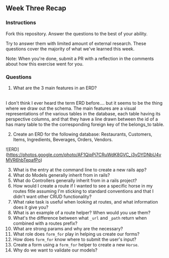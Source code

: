 ## Week Three Recap

### Instructions
Fork this repository. Answer the questions to the best of your ability.

Try to answer them with limited amount of external research. These questions cover the majority of what we've learned this week.

Note: When you're done, submit a PR with a reflection in the comments about how this exercise went for you.

### Questions

1. What are the 3 main features in an ERD?
<br>
I don't think I ever heard the term ERD before.... but it seems to be the thing where we draw out the schema. The main features are a visual representations of the various tables in the database, each table having its perspective columns, and that they have a line drawn between the id of a has many table to the the corresponding foreign key of the belongs_to table.

2. Create an ERD for the following database: Restaurants, Customers, Items, Ingredients, Beverages, Orders, Vendors.<br>

![ERD] (https://photos.google.com/photo/AF1QipPj7CRuWdK8GVC_j3yDYDNbU4vMVR6hbTepafPo)  

3. What is the entry at the command line to create a new rails app?
4. What do Models generally inherit from in rails?
5. What do Controllers generally inherit from in a rails project?
6. How would I create a route if I wanted to see a specific horse in my routes fitle assuming I'm sticking to standard conventions and that I didn't want other CRUD functionality?
7. What rake task is useful when looking at routes, and what information does it give you?
8. What is an example of a route helper? When would you use them?
9. What's the difference between what `_url` and `_path` return when combined with a routes prefix?
10. What are strong params and why are the necessary?
11. What role does `form_for` play in helping us create our forms?
12. How does `form_for` know where to submit the user's input?
13. Create a form using a `form_for` helper to create a new `Horse`. 
14. Why do we want to validate our models?
